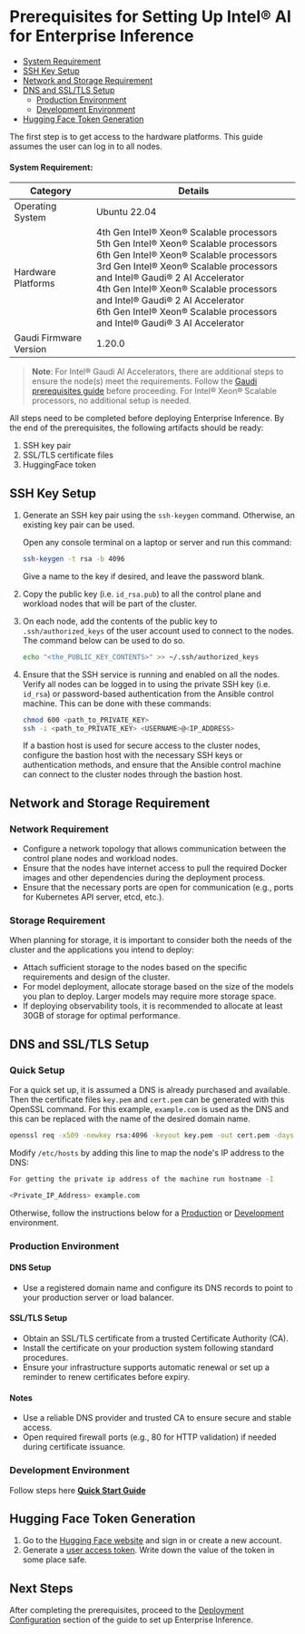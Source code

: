# Prerequisites for Setting Up Intel® AI for Enterprise Inference

   - [System Requirement](#system-requirement)   
   - [SSH Key Setup](#ssh-key-setup)
   - [Network and Storage Requirement](#network-and-storage-requirement)
   - [DNS and SSL/TLS Setup](#dns-and-ssltls-setup)
     - [Production Environment](#production-environment)
     - [Development Environment](#development-environment)
  - [Hugging Face Token Generation](#hugging-face-token-generation)

The first step is to get access to the hardware platforms. This guide assumes the user can log in to all nodes. 


#### System Requirement:

| Category            | Details                                                                                                           |
|---------------------|-------------------------------------------------------------------------------------------------------------------|
| Operating System    | Ubuntu 22.04                                                                                                |
| Hardware Platforms  | 4th Gen Intel® Xeon® Scalable processors<br>5th Gen Intel® Xeon® Scalable processors<br>6th Gen Intel® Xeon® Scalable processors<br>3rd Gen Intel® Xeon® Scalable processors and Intel® Gaudi® 2 AI Accelerator<br>4th Gen Intel® Xeon® Scalable processors and Intel® Gaudi® 2 AI Accelerator <br>6th Gen Intel® Xeon® Scalable processors and Intel® Gaudi® 3 AI Accelerator|
| Gaudi Firmware Version | 1.20.0



>**Note**: For Intel® Gaudi AI Accelerators, there are additional steps to ensure the node(s) meet the requirements. Follow the [Gaudi prerequisites guide](./gaudi_prerequisites.md) before proceeding. For Intel® Xeon® Scalable processors, no additional setup is needed.

All steps need to be completed before deploying Enterprise Inference. By the end of the prerequisites, the following artifacts should be ready:
1. SSH key pair
2. SSL/TLS certificate files
3. HuggingFace token 

## SSH Key Setup

1. Generate an SSH key pair using the `ssh-keygen` command. Otherwise, an existing key pair can be used.

    Open any console terminal on a laptop or server and run this command: 
    ```bash
    ssh-keygen -t rsa -b 4096
    ```
    Give a name to the key if desired, and leave the password blank.

2. Copy the public key (i.e. `id_rsa.pub`) to all the control plane and workload nodes that will be part of the cluster.

3. On each node, add the contents of the public key to `.ssh/authorized_keys` of the user account used to connect to the nodes. The command below can be used to do so.
    
    ```bash
    echo "<the_PUBLIC_KEY_CONTENTS>" >> ~/.ssh/authorized_keys
    ```

4. Ensure that the SSH service is running and enabled on all the nodes. Verify all nodes can be logged in to using the private SSH key (i.e. `id_rsa`) or password-based authentication from the Ansible control machine. This can be done with these commands:

    ```bash
    chmod 600 <path_to_PRIVATE_KEY>
    ssh -i <path_to_PRIVATE_KEY> <USERNAME>@<IP_ADDRESS>
    ```

    If a bastion host is used for secure access to the cluster nodes, configure the bastion host with the necessary SSH keys or authentication methods, and ensure that the Ansible control machine can connect to the cluster nodes through the bastion host.


## Network and Storage Requirement

### Network Requirement
- Configure a network topology that allows communication between the control plane nodes and workload nodes.
- Ensure that the nodes have internet access to pull the required Docker images and other dependencies during the deployment process.
- Ensure that the necessary ports are open for communication (e.g., ports for Kubernetes API server, etcd, etc.).

### Storage Requirement
When planning for storage, it is important to consider both the needs of the cluster and the applications you intend to deploy:
- Attach sufficient storage to the nodes based on the specific requirements and design of the cluster.
- For model deployment, allocate storage based on the size of the models you plan to deploy. Larger models may require more storage space.
- If deploying observability tools, it is recommended to allocate at least 30GB of storage for optimal performance.   


## DNS and SSL/TLS Setup

### Quick Setup
For a quick set up, it is assumed a DNS is already purchased and available. Then the certificate files `key.pem` and `cert.pem` can be generated with this OpenSSL command. For this example, `example.com` is used as the DNS and this can be replaced with the name of the desired domain name.
```bash
openssl req -x509 -newkey rsa:4096 -keyout key.pem -out cert.pem -days 365 -nodes -subj "/CN=example.com"
```

Modify `/etc/hosts` by adding this line to map the node's IP address to the DNS:
```bash
For getting the private ip address of the machine run hostname -I

<Private_IP_Address> example.com
```

Otherwise, follow the instructions below for a [Production](#production-environment) or [Development](#development-environment) environment.

### Production Environment

#### DNS Setup
- Use a registered domain name and configure its DNS records to point to your production server or load balancer.

#### SSL/TLS Setup
- Obtain an SSL/TLS certificate from a trusted Certificate Authority (CA).
- Install the certificate on your production system following standard procedures.
- Ensure your infrastructure supports automatic renewal or set up a reminder to renew certificates before expiry.

#### Notes
- Use a reliable DNS provider and trusted CA to ensure secure and stable access.
- Open required firewall ports (e.g., 80 for HTTP validation) if needed during certificate issuance.
    
### Development Environment
Follow steps here [**Quick Start Guide**](./single-node-deployment.md)

   
## Hugging Face Token Generation
1. Go to the [Hugging Face website](https://huggingface.co/) and sign in or create a new account.
2. Generate a [user access token](https://huggingface.co/docs/transformers.js/en/guides/private#step-1-generating-a-user-access-token). Write down the value of the token in some place safe.


## Next Steps
After completing the prerequisites, proceed to the [Deployment Configuration](./README.md#customizing-components-for-inference-deployment-with-inference-configcfg) section of the guide to set up Enterprise Inference.

